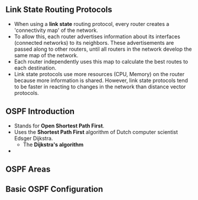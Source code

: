 ## Link State Routing Protocols
* When using a **link state** routing protocol, every router creates a 'connectivity map' of the network.
* To allow this, each router advertises information about its interfaces (connected networks) to its neighbors. These advertisements are passed along to other routers, until all routers in the network develop the same map of the network.
* Each router independently uses this map to calculate the best routes to each destination.
* Link state protocols use more resources (CPU, Memory) on the router because more information is shared. However, link state protocols tend to be faster in reacting to changes in the network than distance vector protocols.
## OSPF Introduction
* Stands for **Open Shortest Path First**.
* Uses the **Shortest Path First** algorithm of Dutch computer scientist Edsger Dijkstra.
	* The **Dijkstra's algorithm**
* 


## OSPF Areas

## Basic OSPF Configuration

